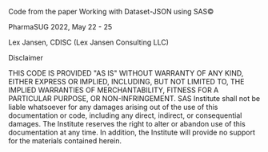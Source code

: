 Code from the paper Working with Dataset-JSON using SAS©

PharmaSUG 2022, May 22 - 25

Lex Jansen, CDISC (Lex Jansen Consulting LLC)

Disclaimer

THIS CODE IS PROVIDED "AS IS" WITHOUT WARRANTY OF
ANY KIND, EITHER EXPRESS OR IMPLIED, INCLUDING, BUT NOT LIMITED TO, THE IMPLIED
WARRANTIES OF MERCHANTABILITY, FITNESS FOR A PARTICULAR PURPOSE, OR
NON-INFRINGEMENT. SAS Institute shall not be liable whatsoever for any damages
arising out of the use of this documentation or code, including any direct,
indirect, or consequential damages. The Institute reserves the right to alter or
abandon use of this documentation at any time. In addition, the Institute will
provide no support for the materials contained herein.
